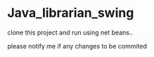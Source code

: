 # Java_librarian_swing

clone this project and run using net beans..

please notify me if any changes to be commited
